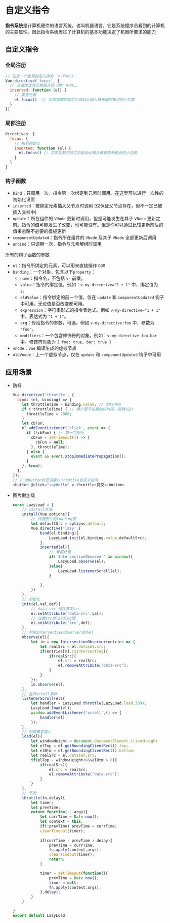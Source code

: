 # 自定义指令

**指令系统**是计算机硬件的语言系统，也叫机器语言，它是系统程序员看到的计算机的主要属性。因此指令系统表征了计算机的基本功能决定了机器所要求的能力



## 自定义指令

### 全局注册

```js
// 注册一个全局自定义指令 `v-focus`
Vue.directive('focus', {
  // 当被绑定的元素插入到 DOM 中时……
  inserted: function (el) {
    // 聚焦元素
    el.focus()  // 页面加载完成之后自动让输入框获取到焦点的小功能
  }
})
```

### 局部注册

```js
directives: {
  focus: {
    // 指令的定义
    inserted: function (el) {
      el.focus() // 页面加载完成之后自动让输入框获取到焦点的小功能
    }
  }
}
```



### 钩子函数

- `bind`：只调用一次，指令第一次绑定到元素时调用。在这里可以进行一次性的初始化设置
- `inserted`：被绑定元素插入父节点时调用 (仅保证父节点存在，但不一定已被插入文档中)
- `update`：所在组件的 `VNode` 更新时调用，但是可能发生在其子 `VNode` 更新之前。指令的值可能发生了改变，也可能没有。但是你可以通过比较更新前后的值来忽略不必要的模板更新
- `componentUpdated`：指令所在组件的 `VNode` 及其子 `VNode` 全部更新后调用
- `unbind`：只调用一次，指令与元素解绑时调用



所有的钩子函数的参数

- `el`：指令所绑定的元素，可以用来直接操作 `DOM`
- `binding`：一个对象，包含以下`property`：
  - `name`：指令名，不包括 `v-` 前缀。
  - `value`：指令的绑定值，例如：`v-my-directive="1 + 1"` 中，绑定值为 `2`。
  - `oldValue`：指令绑定的前一个值，仅在 `update` 和 `componentUpdated` 钩子中可用。无论值是否改变都可用。
  - `expression`：字符串形式的指令表达式。例如 `v-my-directive="1 + 1"` 中，表达式为 `"1 + 1"`。
  - `arg`：传给指令的参数，可选。例如 `v-my-directive:foo` 中，参数为 `"foo"`。
  - `modifiers`：一个包含修饰符的对象。例如：`v-my-directive.foo.bar` 中，修饰符对象为 `{ foo: true, bar: true }`
- `vnode`：`Vue` 编译生成的虚拟节点
- `oldVnode`：上一个虚拟节点，仅在 `update` 和 `componentUpdated` 钩子中可用



## 应用场景

- 防抖

  ```js
  Vue.directive('throttle', {
    bind: (el, binding) => {
      let throttleTime = binding.value; // 防抖时间
      if (!throttleTime) { // 用户若不设置防抖时间，则默认2s
        throttleTime = 2000;
      }
      let cbFun;
      el.addEventListener('click', event => {
        if (!cbFun) { // 第一次执行
          cbFun = setTimeout(() => {
            cbFun = null;
          }, throttleTime);
        } else {
          event && event.stopImmediatePropagation();
        }
      }, true);
    },
  });
  // 2.为button标签设置v-throttle自定义指令
  <button @click="sayHello" v-throttle>提交</button>
  ```

- 图片懒加载

  ```js
  const LazyLoad = {
      // install方法
      install(Vue,options){
      	  // 代替图片的loading图
          let defaultSrc = options.default;
          Vue.directive('lazy',{
              bind(el,binding){
                  LazyLoad.init(el,binding.value,defaultSrc);
              },
              inserted(el){
                  // 兼容处理
                  if('IntersectionObserver' in window){
                      LazyLoad.observe(el);
                  }else{
                      LazyLoad.listenerScroll(el);
                  }
                  
              },
          })
      },
      // 初始化
      init(el,val,def){
          // data-src 储存真实src
          el.setAttribute('data-src',val);
          // 设置src为loading图
          el.setAttribute('src',def);
      },
      // 利用IntersectionObserver监听el
      observe(el){
          let io = new IntersectionObserver(entries => {
              let realSrc = el.dataset.src;
              if(entries[0].isIntersecting){
                  if(realSrc){
                      el.src = realSrc;
                      el.removeAttribute('data-src');
                  }
              }
          });
          io.observe(el);
      },
      // 监听scroll事件
      listenerScroll(el){
          let handler = LazyLoad.throttle(LazyLoad.load,300);
          LazyLoad.load(el);
          window.addEventListener('scroll',() => {
              handler(el);
          });
      },
      // 加载真实图片
      load(el){
          let windowHeight = document.documentElement.clientHeight
          let elTop = el.getBoundingClientRect().top;
          let elBtm = el.getBoundingClientRect().bottom;
          let realSrc = el.dataset.src;
          if(elTop - windowHeight<0&&elBtm > 0){
              if(realSrc){
                  el.src = realSrc;
                  el.removeAttribute('data-src');
              }
          }
      },
      // 节流
      throttle(fn,delay){
          let timer; 
          let prevTime;
          return function(...args){
              let currTime = Date.now();
              let context = this;
              if(!prevTime) prevTime = currTime;
              clearTimeout(timer);
              
              if(currTime - prevTime > delay){
                  prevTime = currTime;
                  fn.apply(context,args);
                  clearTimeout(timer);
                  return;
              }
  
              timer = setTimeout(function(){
                  prevTime = Date.now();
                  timer = null;
                  fn.apply(context,args);
              },delay);
          }
      }
  
  }
  export default LazyLoad;
  ```

  

